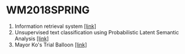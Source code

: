 # WM2018SPRING
1. Information retrieval system [[link]](https://github.com/kevinhkliu/WM2018SPRING/tree/master/Programming%20Assignent%201)
2. Unsupervised text classification using Probabilistic Latent Semantic Analysis [[link]](https://github.com/kevinhkliu/WM2018SPRING/tree/master/Programming%20Assignent%202)
3. Mayor Ko's Trial Balloon [[link]](https://github.com/kevinhkliu/WM2018SPRING/tree/master/final%20project)
